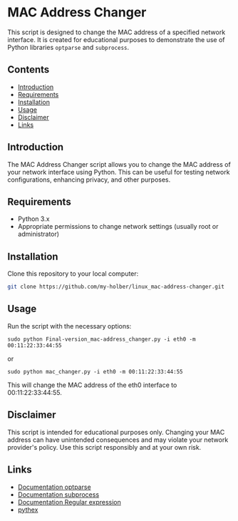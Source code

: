 # MAC Address Changer

This script is designed to change the MAC address of a specified network interface. It is created for educational purposes to demonstrate the use of Python libraries `optparse` and `subprocess`.

## Contents

- [Introduction](#introduction)
- [Requirements](#requirements)
- [Installation](#installation)
- [Usage](#usage)
- [Disclaimer](#disclaimer)
- [Links](#links)

## Introduction

The MAC Address Changer script allows you to change the MAC address of your network interface using Python. This can be useful for testing network configurations, enhancing privacy, and other purposes.

## Requirements

- Python 3.x
- Appropriate permissions to change network settings (usually root or administrator)

## Installation

Clone this repository to your local computer:

```sh
git clone https://github.com/my-holber/linux_mac-address-changer.git
```
## Usage

Run the script with the necessary options:
```
sudo python Final-version_mac-address_changer.py -i eth0 -m 00:11:22:33:44:55
```
or 
```
sudo python mac_changer.py -i eth0 -m 00:11:22:33:44:55
```
This will change the MAC address of the eth0 interface to 00:11:22:33:44:55.


## Disclaimer

This script is intended for educational purposes only. Changing your MAC address can have unintended consequences and may violate your network provider's policy. Use this script responsibly and at your own risk.

## Links
- [Documentation optparse](https://docs.python.org/3/library/optparse.html)
- [Documentation subprocess](https://docs.python.org/3/library/subprocess.html) 
- [Documentation Regular expression](https://docs.python.org/fr/3/library/re.html)
- [pythex](https://pythex.org/)
